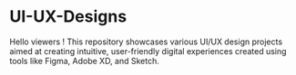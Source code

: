 # UI-UX-Designs
Hello viewers ! This repository showcases various UI/UX design projects aimed at creating intuitive, user-friendly digital experiences created using tools like Figma, Adobe XD, and Sketch.
